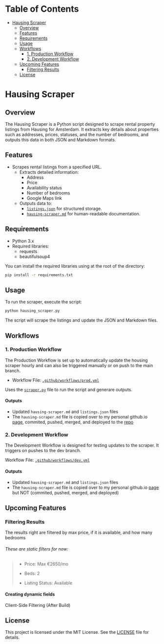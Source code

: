# Table of Contents
<!-- TOC start (generated with https://github.com/derlin/bitdowntoc) -->

- [Hausing Scraper](#hausing-scraper)
   * [Overview](#overview)
   * [Features](#features)
   * [Requirements](#requirements)
   * [Usage](#usage)
   * [Workflows](#workflows)
      + [1. Production Workflow](#1-production-workflow)
      + [2. Development Workflow](#2-development-workflow)
   * [Upcoming Features](#upcoming-features)
      + [Filtering Results](#filtering-results)
   * [License](#license)

<!-- TOC end -->


# Hausing Scraper

## Overview

The Hausing Scraper is a Python script designed to scrape rental property listings from Hausing for Amsterdam. It extracts key details about properties such as addresses, prices, statuses, and the number of bedrooms, and outputs this data in both JSON and Markdown formats.

## Features

- Scrapes rental listings from a specified URL.
  - Extracts detailed information:
    - Address
    - Price
    - Availability status
    - Number of bedrooms
    - Google Maps link
  - Outputs data to:
    - [`listings.json`](outputs/listings.json) for structured storage.
    - [`hausing-scraper.md`](outputs/hausing-scraper.md) for human-readable documentation.

## Requirements

- Python 3.x
- Required libraries:
  - requests
  - beautifulsoup4

You can install the required libraries using at the root of the directory:

```bash
pip install -r requirements.txt
```

## Usage
To run the scraper, execute the script:

```bash
python hausing_scraper.py
```

The script will scrape the listings and update the JSON and Markdown files.

## Workflows

### 1. Production Workflow
The Production Workflow is set up to automatically update the housing scraper hourly and can also be triggered manually or on push to the main branch.

- Workflow File: [`.github/workflows/prod.yml`](.github/workflows/prod.yml)

Uses the [`scraper.py`](scraper.py) file to run the script and generare outputs.

#### Outputs

- Updated `hausing-scraper.md` and `listings.json` files
- The `hausing-scraper.md` file is copied over to my personal github.io [page](https://celestegambardella.github.io/work/hausing-scrapper/), commited, pushed, merged, and deployed to the [repo](https://github.com/celestegambardella/celestegambardella.github.io/blob/prod/src/content/work/hausing-scrapper.md) 



### 2. Development Workflow
The Development Workflow is designed for testing updates to the scraper. It triggers on pushes to the dev branch.

Workflow File: [`.github/workflows/dev.yml`](.github/workflows/dev.yml)

#### Outputs

- Updated `hausing-scraper.md` and `listings.json` files
- The `hausing-scraper.md` file is copied over to my personal github.io [page](https://celestegambardella.github.io/work/hausing-scrapper/) but NOT (commited, pushed, merged, and deployed)


## Upcoming Features

### Filtering Results

The results right are filtered by max price, if it is available, and how many bedrooms

###### These are static filters for now:
> - Price: Max €2650/mo
> 
> - Beds: 2
> 
> - Listing Status: Available

#### Creating dynamic fields

Client-Side Filtering (After Build)


## License
This project is licensed under the MIT License. See the [LICENSE](LICENSE.md) file for details.
